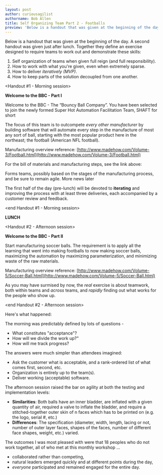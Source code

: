```yaml
---
layout: post
author: curiousagilist
authorname: Bob Allen
title: Self Organizing Team Part 2 - Footballs
preview: 'Below is a handout that was given at the beginning of the day. A second handout was given just after lunch. Together they define an exercise designed to require teams to work out and demonstrate these skills'
---
```

Below is a handout that was given at the beginning of the day. A second handout was given just after lunch. Together they define an exercise designed to require teams to work out and demonstrate these skills:


1. Self organization of teams when given full reign (and full responsibility).
2. How to work with what you're given, even when extremely sparse.
3. How to deliver _iteratively (MVP)_.
4. How to keep parts of the solution decoupled from one another.

&lt;Handout #1 - Morning session&gt;


**Welcome to the BBC - Part I**

Welcome to the BBC - The “Bouncy Ball Company”. You have been selected to join the newly formed Super Hot Automation Facilitation Team, SHAFT for short

The focus of this team is to outcompete _every other manufacturer_ by building software that will automate every step in the manufacture of most any sort of ball, starting with the most popular product here in the northeast; the football (American NFL football).

Manufacturing overview reference: [http://www.madehow.com/Volume-3/Football.html](http://www.madehow.com/Volume-3/Football.html)

For the bill of materials and manufacturing steps, see the link above:

Forms teams, possibly based on the stages of the manufacturing process, and be sure to remain agile. More news later


The first half of the day (pre-lunch) will be devoted to **iterating** and improving the process with at least three deliveries, each accompanied by a customer review and feedback.

&lt;end Handout #1 - Morning session&gt;


**LUNCH**

&lt;Handout #2 - Afternoon session&gt;



**Welcome to the BBC - Part II**


Start manufacturing soccer balls. The requirement is to apply all the learning that went into making footballs to now making soccer balls, maximizing the automation by maximizing parameterization, and minimizing waste of the raw materials.


Manufacturing overview reference: [http://www.madehow.com/Volume-5/Soccer-Ball.html](http://www.madehow.com/Volume-5/Soccer-Ball.html)


As you may have surmised by now, the _real_ exercise is about teamwork, both within teams and _across_ teams, and _rapidly_ finding out what works for the people who show up.

&lt;end Handout #2 - Afternoon session&gt;

Here's what happened:

The morning was predictably defined by lots of questions -

- What constitutes "acceptance"?
- How will we divide the work up?"
- How will me track progress?

The answers were much simpler than attendees imagined:

- Ask the customer what is acceptable, and a rank-ordered list of what comes first, second, etc.
- Organization is entirely up to the team(s).
- Deliver working (acceptable) software.

The afternoon session raised the bar on agility at both the testing and implementation levels:

- **Similarities**: Both balls have an inner bladder, are inflated with a given quantity of air, required a valve to inflate the bladder, and require a stitched-together outer skin of  n faces which has to be printed on (e.g. the logo, serial #, etc.)
- **Differences**: The specification (diameter, width, length, lacing or not, number of outer layer faces, shapes of the faces, number of different face shapes, weight, etc.) varied.

The outcomes I was most pleased with were that 18 peoples who do not work together, all of who met at this monthly workshop ...

- collaborated rather than competing,
- natural leaders emerged quickly and at different points during the day,
- _everyone_ participated and remained engaged for the entire day.
